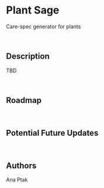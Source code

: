 # Plant Sage

Care-spec generator for plants

<br>

## Description

TBD

<br>

## Roadmap

<br>

## Potential Future Updates

<br>

## Authors

Ana Ptak


